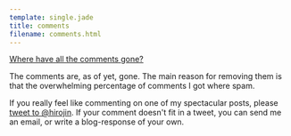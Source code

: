 ```yaml
---
template: single.jade
title: comments
filename: comments.html
---
```


[Where have all the comments gone?](https://www.youtube.com/watch?v=8fpjuoKhfJo)

The comments are, as of yet, gone. The main reason for removing them is that the overwhelming percentage of comments I got where spam.

If you really feel like commenting on one of my spectacular posts, please [tweet to @hirojin](https://twitter.com/hirojin).
If your comment doesn't fit in a tweet, you can send me an email, or write a blog-response of your own.
